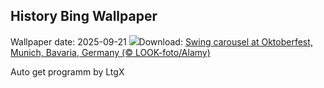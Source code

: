 ## History Bing Wallpaper
Wallpaper date: 2025-09-21
![](https://www.bing.com/th?id=OHR.OktoberfestSwing_EN-CA4280103942_UHD.jpg&w=1000)Download: [Swing carousel at Oktoberfest, Munich, Bavaria, Germany (© LOOK-foto/Alamy)](https://www.bing.com/th?id=OHR.OktoberfestSwing_EN-CA4280103942_UHD.jpg)

Auto get programm by LtgX
